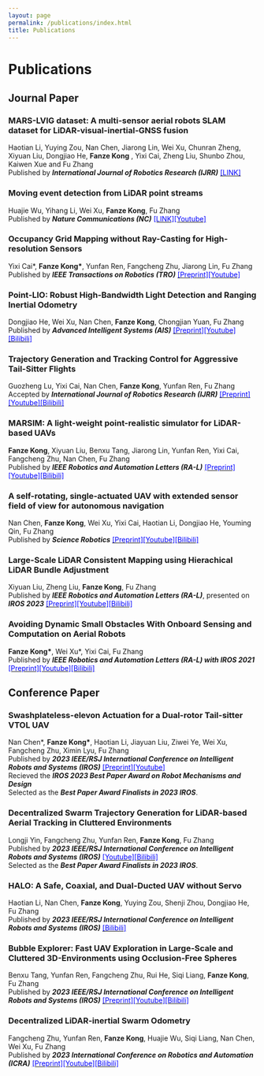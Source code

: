 ```yaml
---
layout: page
permalink: /publications/index.html
title: Publications
---
```


# Publications

## Journal Paper

### MARS-LVIG dataset: A multi-sensor aerial robots SLAM dataset for LiDAR-visual-inertial-GNSS fusion
Haotian Li, Yuying Zou, Nan Chen, Jiarong Lin, Wei Xu, Chunran Zheng, Xiyuan Liu, Dongjiao He, **Fanze Kong** , Yixi Cai, Zheng Liu, Shunbo Zhou, Kaiwen Xue and Fu Zhang
<br>Published by ***International Journal of Robotics Research (IJRR)*** [<font color=blue>[LINK]</font>](https://mars.hku.hk/dataset.html)

### Moving event detection from LiDAR point streams
Huajie Wu, Yihang Li, Wei Xu, **Fanze Kong**, Fu Zhang
<br>Published by ***Nature Communications (NC)*** [<font color=blue>[LINK]</font>](https://www.nature.com/articles/s41467-023-44554-8.epdf?sharing_token=ZuWvmxFIoXuaB14PDzgDc9RgN0jAjWel9jnR3ZoTv0MhUHPWiyQI5nv-ChA9kanQpjrYpXCoL3AtkFG9QqXjpC3r6jTl5aYUzZhk1oA6pElyQARuGLwrxrgsIvqCxaUKvDg8HP_7aqDumWwUB-Al7DGs28mlwtfVMO0OEiz2-Dc%3D)[<font color=blue>[Youtube]</font>](https://youtu.be/SYaig2eHV5I?si=FcWL-VmTL7q5B4HM)

### Occupancy Grid Mapping without Ray-Casting for High-resolution Sensors 
<!-- [[Preprint]](https://arxiv.org/pdf/2307.08493.pdf)[[Video]](https://www.youtube.com/watch?v=m5QQPbkYYnA) -->
Yixi Cai\*, **Fanze Kong\***, Yunfan Ren, Fangcheng Zhu, Jiarong Lin, Fu Zhang
<br>Published by ***IEEE Transactions on Robotics (TRO)*** [<font color=blue>[Preprint]</font>](https://arxiv.org/pdf/2307.08493.pdf)[<font color=blue>[Youtube]</font>](https://youtu.be/m5QQPbkYYnA?si=SSc4g1yhleJJoijZ)

### Point‐LIO: Robust High‐Bandwidth Light Detection and Ranging Inertial Odometry 
Dongjiao He, Wei Xu, Nan Chen, **Fanze Kong**, Chongjian Yuan, Fu Zhang
<br>Published by ***Advanced Intelligent Systems (AIS)*** [<font color=blue>[Preprint]</font>](https://onlinelibrary.wiley.com/doi/epdf/10.1002/aisy.202200459)[<font color=blue>[Youtube]</font>](https://youtu.be/oS83xUs42Uw?si=aHDnNhM_4xNcFXU-)[<font color=blue>[Bilibili]</font>](https://www.bilibili.com/video/BV1xL411R7Yq)

### Trajectory Generation and Tracking Control for Aggressive Tail-Sitter Flights
Guozheng Lu, Yixi Cai, Nan Chen, **Fanze Kong**, Yunfan Ren, Fu Zhang
<br>Accepted by ***International Journal of Robotics Research (IJRR)*** [<font color=blue>[Preprint]</font>](https://arxiv.org/pdf/2212.11552.pdf)[<font color=blue>[Youtube]</font>](https://youtu.be/2x_bLbVuyrk?si=on8mgj96K2cthpsA)[<font color=blue>[Bilibili]</font>](https://www.bilibili.com/video/BV1Z84y1s7BR)

### MARSIM: A light-weight point-realistic simulator for LiDAR-based UAVs
**Fanze Kong**, Xiyuan Liu, Benxu Tang, Jiarong Lin, Yunfan Ren, Yixi Cai, Fangcheng Zhu, Nan Chen, Fu Zhang
<br>Published by ***IEEE Robotics and Automation Letters (RA-L)*** [<font color=blue>[Preprint]</font>](https://arxiv.org/abs/2211.10716.pdf)[<font color=blue>[Youtube]</font>](https://youtu.be/hiRtcq-5lN0?si=ELwVtgSFala3ncQU)[<font color=blue>[Bilibili]</font>](https://www.bilibili.com/video/BV1M84y117KG)

### A self-rotating, single-actuated UAV with extended sensor field of view for autonomous navigation
Nan Chen, **Fanze Kong**, Wei Xu, Yixi Cai, Haotian Li, Dongjiao He, Youming Qin, Fu Zhang
<br>Published by ***Science Robotics*** [<font color=blue>[Preprint]</font>](https://mars.hku.hk/papers/scirobotics.ade4538_.pdf)[<font color=blue>[Youtube]</font>](https://youtu.be/lrEJnJrRJsQ?si=AjWy0GhPUC-1RrOC)[<font color=blue>[Bilibili]</font>](https://www.bilibili.com/video/BV1Ro4y1i7mE)

### Large-Scale LiDAR Consistent Mapping using Hierachical LiDAR Bundle Adjustment
Xiyuan Liu, Zheng Liu, **Fanze Kong**, Fu Zhang
<br>Published by ***IEEE Robotics and Automation Letters (RA-L)***, presented on ***IROS 2023*** [<font color=blue>[Preprint]</font>](https://arxiv.org/abs/2209.11939.pdf)[<font color=blue>[Youtube]</font>](https://youtu.be/CuLnTnXVujw?si=DFdouSceGqpEP_Zn)[<font color=blue>[Bilibili]</font>](https://www.bilibili.com/video/BV1Qg41127j9)

### Avoiding Dynamic Small Obstacles With Onboard Sensing and Computation on Aerial Robots 
**Fanze Kong\***, Wei Xu\*, Yixi Cai, Fu Zhang
<br>Published by ***IEEE Robotics and Automation Letters (RA-L) with IROS 2021*** [<font color=blue>[Preprint]</font>](https://arxiv.org/abs/2103.00406.pdf)[<font color=blue>[Youtube]</font>](https://youtu.be/mjtmpEYwQsI?si=6gpj3JQG0wbc4xxU)[<font color=blue>[Bilibili]</font>](https://www.bilibili.com/video/BV1w3411k7bj)

## Conference Paper

### Swashplateless-elevon Actuation for a Dual-rotor Tail-sitter VTOL UAV
Nan Chen\*, **Fanze Kong\***, Haotian Li, Jiayuan Liu, Ziwei Ye, Wei Xu, Fangcheng Zhu, Ximin Lyu, Fu Zhang
<br>Published by ***2023 IEEE/RSJ International Conference on Intelligent Robots and Systems (IROS)*** [<font color=blue>[Preprint]</font>](https://arxiv.org/abs/2309.13559.pdf)[<font color=blue>[Youtube]</font>](https://youtu.be/Sx9Rk4Zf7sQ?si=-JGP7CZFW_FYLHKX)
<br>Recieved the ***IROS 2023 Best Paper Award on Robot Mechanisms and Design***
<br>Selected as the ***Best Paper Award Finalists in 2023 IROS***.

### Decentralized Swarm Trajectory Generation for LiDAR-based Aerial Tracking in Cluttered Environments
Longji Yin, Fangcheng Zhu, Yunfan Ren, **Fanze Kong**, Fu Zhang
<br>Published by ***2023 IEEE/RSJ International Conference on Intelligent Robots and Systems (IROS)*** [<font color=blue>[Youtube]</font>](https://youtu.be/04-ls0PHkuU?si=BJxpHd4aQ52Sw8eM)[<font color=blue>[Bilibili]</font>](https://www.bilibili.com/video/BV1bv4y1Y7Sa)
<br>Selected as the ***Best Paper Award Finalists in 2023 IROS***.

### HALO: A Safe, Coaxial, and Dual-Ducted UAV without Servo
Haotian Li, Nan Chen, **Fanze Kong**, Yuying Zou, Shenji Zhou, Dongjiao He, Fu Zhang
<br>Published by ***2023 IEEE/RSJ International Conference on Intelligent Robots and Systems (IROS)*** [<font color=blue>[Bilibili]</font>](https://www.bilibili.com/video/BV1ys4y1L7eG)

### Bubble Explorer: Fast UAV Exploration in Large-Scale and Cluttered 3D-Environments using Occlusion-Free Spheres
Benxu Tang, Yunfan Ren, Fangcheng Zhu, Rui He, Siqi Liang, **Fanze Kong**, Fu Zhang
<br>Published by ***2023 IEEE/RSJ International Conference on Intelligent Robots and Systems (IROS)*** [<font color=blue>[Preprint]</font>](https://arxiv.org/abs/2304.00852.pdf)[<font color=blue>[Youtube]</font>](https://youtu.be/4FqgNSbrx04?si=9UADubCFxVe6lAwz)[<font color=blue>[Bilibili]</font>](https://www.bilibili.com/video/BV1zx4y1K7LJ)

### Decentralized LiDAR-inertial Swarm Odometry
Fangcheng Zhu, Yunfan Ren, **Fanze Kong**, Huajie Wu, Siqi Liang, Nan Chen, Wei Xu, Fu Zhang
<br>Published by ***2023 International Conference on Robotics and Automation (ICRA)*** [<font color=blue>[Preprint]</font>](https://arxiv.org/abs/2209.06628.pdf)[<font color=blue>[Youtube]</font>](https://youtu.be/MxeoKVXrmEs?si=THjCu3x7MQKRYndr)[<font color=blue>[Bilibili]</font>](https://www.bilibili.com/video/BV1dg411m7Co)